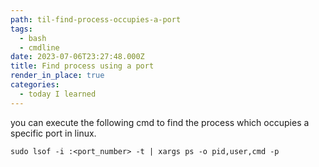 ```yaml
---
path: til-find-process-occupies-a-port
tags:
  - bash
  - cmdline
date: 2023-07-06T23:27:48.000Z
title: Find process using a port
render_in_place: true
categories:
  - today I learned
---
```


you can execute the following cmd to find the process which occupies a specific port in linux.

```
sudo lsof -i :<port_number> -t | xargs ps -o pid,user,cmd -p
```